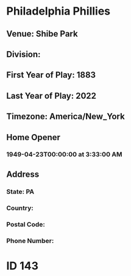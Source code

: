 # Philadelphia Phillies
## Venue: Shibe Park
## Division: 
## First Year of Play: 1883
## Last Year of Play: 2022
## Timezone: America/New_York
## Home Opener
### 1949-04-23T00:00:00 at 3:33:00 AM
## Address
### 
### State: PA
### Country: 
### Postal Code: 
### Phone Number: 
# ID 143
